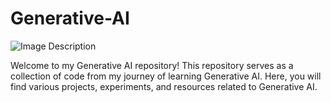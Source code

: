 # Generative-AI

![Image Description](path/to/your/image.jpg)

Welcome to my Generative AI repository! This repository serves as a collection of code from my journey of learning Generative AI. Here, you will find various projects, experiments, and resources related to Generative AI.
